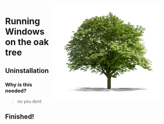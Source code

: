 <img align="right" src="https://github.com/vladimirlishchuk/woa-oaktree/blob/main/oaktree.png" width="350" alt="oak tree">

# Running Windows on the oak tree

## Uninstallation

### Why is this needed?
> no you dont

## Finished!













